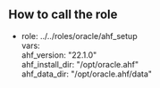 ## How to call the role

- role: ../../roles/oracle/ahf_setup  
    vars:  
      ahf_version: "22.1.0"  
      ahf_install_dir: "/opt/oracle.ahf"  
      ahf_data_dir: "/opt/oracle.ahf/data"  
